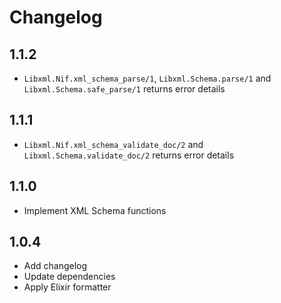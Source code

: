 # Changelog

## 1.1.2

- `Libxml.Nif.xml_schema_parse/1`, `Libxml.Schema.parse/1` and `Libxml.Schema.safe_parse/1` returns error details

## 1.1.1

- `Libxml.Nif.xml_schema_validate_doc/2` and `Libxml.Schema.validate_doc/2` returns error details

## 1.1.0

- Implement XML Schema functions

## 1.0.4

- Add changelog
- Update dependencies
- Apply Elixir formatter
